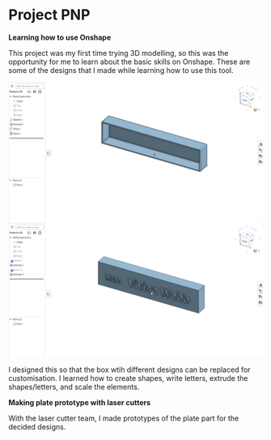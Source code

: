 # Project PNP

**Learning how to use Onshape**

This project was my first time trying 3D modelling, so this was the opportunity for me to learn about the basic skills on Onshape. These are some of the designs that I made while learning how to use this tool.

![screenshot](Screenshot-2025-09-26-3.26.15.png)
![screenshot](Screenshot-2025-09-26-3.27.35.png)


I designed this so that the box wtih different designs can be replaced for customisation. I learned how to create shapes, write letters, extrude the shapes/letters, and scale the elements.

**Making plate prototype with laser cutters**

With the laser cutter team, I made prototypes of the plate part for the decided designs.


